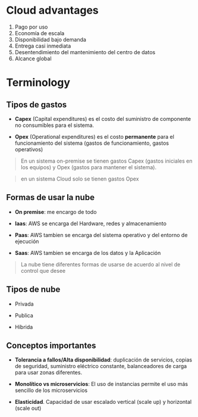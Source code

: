 # Cloud advantages

1. Pago por uso
1. Economía de escala
1. Disponibilidad bajo demanda
1. Entrega casi inmediata
1. Desentendimiento del mantenimiento del centro de datos
1. Alcance global


# Terminology


## Tipos de gastos


* **Capex** (Capital expenditures) es el costo del suministro de componente no consumibles para el sistema.

* **Opex** (Operational expenditures) es el costo **permanente** para el funcionamiento del sistema (gastos de funcionamiento, gastos operativos)

> En un sistema on-premise se tienen gastos Capex (gastos iniciales en los equipos) y Opex (gastos para mantener el sistema).

> en un sistema Cloud solo se tienen gastos Opex


## Formas de usar la nube

* **On premise**: me encargo de todo

* **Iaas**: AWS se encarga del Hardware, redes y almacenamiento

* **Paas**: AWS tambien se encarga del sistema operativo y del entorno de ejecución

* **Saas**: AWS tambien se encarga de los datos y la Aplicación

> La nube tiene diferentes formas de usarse de acuerdo al nivel de control que desee


## Tipos de nube

* Privada

* Publica

* Híbrida


## Conceptos importantes

* **Tolerancia a fallos/Alta disponibilidad**: duplicación de servicios, copias de seguridad, suministro eléctrico constante, balanceadores de carga para usar zonas diferentes.

* **Monolítico vs microservicios**: El uso de instancias permite el uso más sencillo de los microservicios

* **Elasticidad**. Capacidad de usar escalado vertical (scale up) y horizontal (scale out)
